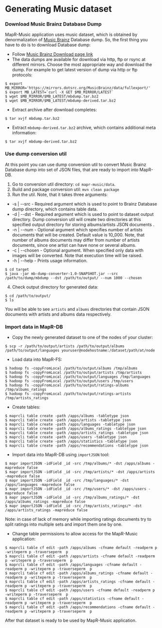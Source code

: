   # Generating Music dataset

### Download Music Brainz Database Dump

MapR-Music application uses music dataset, which is obtained by denormalization of 
[Music Brainz](https://musicbrainz.org/) Database dump. So, the first thing you have to do is to download Database dump:
* Follow [Music Brainz Download page link](https://musicbrainz.org/doc/MusicBrainz_Database/Download)
* The data dumps are available for download via http, ftp or rsync at different mirrors. Choose the most appropriate way
and download the dump. For example to get latest version of dump via http or ftp protocols:

```
$ export MB_MIRROR='https://mirrors.dotsrc.org/MusicBrainz/data/fullexport/'
$ export MB_LATEST=`curl -X GET $MB_MIRROR/LATEST`
$ wget $MB_MIRROR/$MB_LATEST/mbdump.tar.bz2
$ wget $MB_MIRROR/$MB_LATEST/mbdump-derived.tar.bz2
```

* Extract archive after download completes:

```
$ tar xvjf mbdump.tar.bz2
```

* Extract `mbdump-derived.tar.bz2` archive, which contains additional meta information:
```
$ tar xvjf mbdump-derived.tar.bz2
```

### Use dump conversion util

At this point you can use dump conversion util to convert Music Brainz Database dump into set of JSON files, that are 
ready to import into MapR-DB.

1. Go to conversion util directory: `cd mapr-music/data`.
2. Build and package conversion util: `mvn clean package`
3. Run the util. Note, that it takes three arguments:

* -s | --src - Required argument which is used to point to Brainz Database dump directory, which contains table data.
* -d | --dst - Required argument which is used to point to dataset output directory. Dump conversion util will 
create two directories at this specified output directory for storing albums/artists JSON documents .
* -n | --num - Optional argument which specifies number of artists documents that will be created. Default value is 
10_000. Note, that number of albums documents may differ from number of artists documents, since one artist can have 
none or several albums.
* -c | --chosen - Optional argument. When specified only data with images will be converted. Note that execution time 
will be raised.
* -h | --help - Prints usage information.

```
$ cd target
$ java -jar mb-dump-converter-1.0-SNAPSHOT.jar --src /path/to/dump/mbdump --dst /path/to/output/ --num 1000 --chosen
```

4. Check output directory for generated data:

```
$ cd /path/to/output/
$ ls
```

You will be able to see `artists` and `albums` directories that contain JSON documents with artists and albums data 
respectively.

### Import data in MapR-DB

* Copy the newly generated dataset to one of the nodes of your cluster:

```
$ scp -r /path/to/output/artists /path/to/output/albums /path/to/output/languages youruser@nodehostname:/dataset/path/at/node
```

* Load data into MapR-FS:
```
$ hadoop fs -copyFromLocal /path/to/output/albums /tmp/albums
$ hadoop fs -copyFromLocal /path/to/output/artists /tmp/artists
$ hadoop fs -copyFromLocal /path/to/output/languages /tmp/languages
$ hadoop fs -copyFromLocal /path/to/output/users /tmp/users
$ hadoop fs -copyFromLocal /path/to/output/ratings-albums /tmp/albums_ratings
$ hadoop fs -copyFromLocal /path/to/output/ratings-artists /tmp/artists_ratings
```

* Create tables:

```
$ maprcli table create -path /apps/albums -tabletype json
$ maprcli table create -path /apps/artists -tabletype json
$ maprcli table create -path /apps/languages -tabletype json
$ maprcli table create -path /apps/albums_ratings -tabletype json
$ maprcli table create -path /apps/artists_ratings -tabletype json
$ maprcli table create -path /apps/users -tabletype json
$ maprcli table create -path /apps/statistics -tabletype json
$ maprcli table create -path /apps/recommendations -tabletype json
```

* Import data into MapR-DB using `importJSON` tool:
```
$ mapr importJSON -idField _id -src /tmp/albums/* -dst /apps/albums -mapreduce false
$ mapr importJSON -idField _id -src /tmp/artists/* -dst /apps/artists -mapreduce false
$ mapr importJSON -idField _id -src /tmp/languages/* -dst /apps/languages -mapreduce false
$ mapr importJSON -idField _id -src /tmp/users/* -dst /apps/users -mapreduce false
$ mapr importJSON -idField _id -src /tmp/albums_ratings/* -dst /apps/albums_ratings -mapreduce false
$ mapr importJSON -idField _id -src /tmp/artists_ratings/* -dst /apps/artists_ratings -mapreduce false
```

Note: in case of lack of memory while importing ratings documents try to split ratings into multiple sets and import 
them one by one.

* Change table permissions to allow access for the MapR-Music application:
```
$ maprcli table cf edit -path /apps/albums -cfname default -readperm p -writeperm p -traverseperm  p
$ maprcli table cf edit -path /apps/artists -cfname default -readperm p -writeperm p -traverseperm  p
$ maprcli table cf edit -path /apps/languages -cfname default -readperm p -writeperm p -traverseperm  p
$ maprcli table cf edit -path /apps/albums_ratings -cfname default -readperm p -writeperm p -traverseperm  p
$ maprcli table cf edit -path /apps/artists_ratings -cfname default -readperm p -writeperm p -traverseperm  p
$ maprcli table cf edit -path /apps/users -cfname default -readperm p -writeperm p -traverseperm  p
$ maprcli table cf edit -path /apps/statistics -cfname default -readperm p -writeperm p -traverseperm  p
$ maprcli table cf edit -path /apps/recommendations -cfname default -readperm p -writeperm p -traverseperm  p
```

After that dataset is ready to be used by MapR-Music application.
